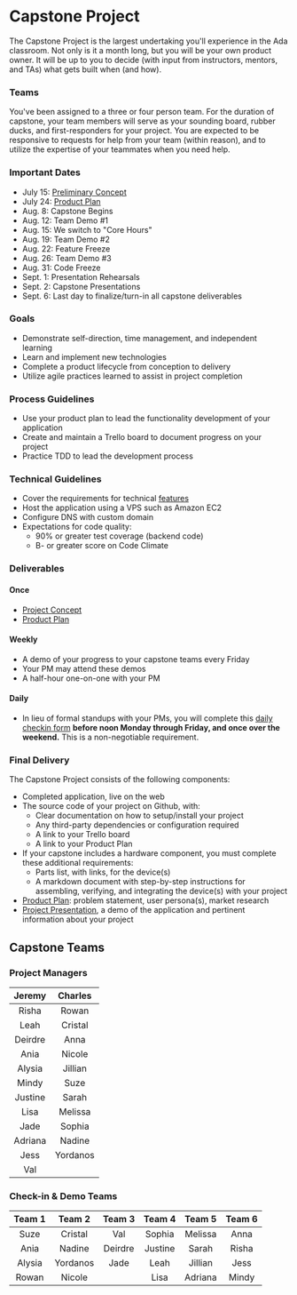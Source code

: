 # Capstone Project
The Capstone Project is the largest undertaking you'll experience in the Ada classroom. Not only is it a month long, but you will be your own product owner. It will be up to you to decide (with input from instructors, mentors, and TAs) what gets built when (and how).

### Teams
You've been assigned to a three or four person team. For the duration of capstone, your team members will serve as your sounding board, rubber ducks, and first-responders for your project. You are expected to be responsive to requests for help from your team (within reason), and to utilize the expertise of your teammates when you need help.

### Important Dates
- July 15: [Preliminary Concept](../capstone/concept.md)
- July 24: [Product Plan](../capstone/product-plan.md)
- Aug. 8: Capstone Begins
- Aug. 12: Team Demo #1
- Aug. 15: We switch to "Core Hours"
- Aug. 19: Team Demo #2
- Aug. 22: Feature Freeze
- Aug. 26: Team Demo #3
- Aug. 31: Code Freeze
- Sept. 1: Presentation Rehearsals
- Sept. 2: Capstone Presentations
- Sept. 6: Last day to finalize/turn-in all capstone deliverables

### Goals
- Demonstrate self-direction, time management, and independent learning
- Learn and implement new technologies
- Complete a product lifecycle from conception to delivery
- Utilize agile practices learned to assist in project completion

### Process Guidelines
- Use your product plan to lead the functionality development of your application
- Create and maintain a Trello board to document progress on your project
- Practice TDD to lead the development process

### Technical Guidelines
- Cover the requirements for technical [features](../capstone/features.md)
- Host the application using a VPS such as Amazon EC2
- Configure DNS with custom domain
- Expectations for code quality:
    - 90% or greater test coverage (backend code)
    - B- or greater score on Code Climate

### Deliverables

#### Once
- [Project Concept](../capstone/concept.md)
- [Product Plan](../capstone/product-plan.md)

#### Weekly
- A demo of your progress to your capstone teams every Friday
- Your PM may attend these demos
- A half-hour one-on-one with your PM

#### Daily
- In lieu of formal standups with your PMs, you will complete this [daily checkin form](https://goo.gl/forms/edpg44h0ig3FZlQg1) __before noon Monday through Friday, and once over the weekend.__ This is a non-negotiable requirement.

### Final Delivery
The Capstone Project consists of the following components:
- Completed application, live on the web
- The source code of your project on Github, with:
  - Clear documentation on how to setup/install your project
  - Any third-party dependencies or configuration required
  - A link to your Trello board
  - A link to your Product Plan
- If your capstone includes a hardware component, you must complete these additional requirements:
  - Parts list, with links, for the device(s)
  - A markdown document with step-by-step instructions for assembling, verifying, and integrating the device(s) with your project
- [Product Plan](../capstone/product-plan.md): problem statement, user persona(s), market research
- [Project Presentation](../capstone/presentation.md), a demo of the application and pertinent information about your project

## Capstone Teams

### Project Managers
| Jeremy | Charles |
|:------:|:-------:|
| Risha  | Rowan   |
| Leah   | Cristal |
| Deirdre| Anna    |
| Ania   | Nicole  |
| Alysia | Jillian |
| Mindy  | Suze    |
| Justine| Sarah   |
| Lisa   | Melissa |
| Jade   | Sophia  |
| Adriana| Nadine  |
| Jess   | Yordanos|
| Val    |

### Check-in & Demo Teams
| Team 1 | Team 2   | Team 3  | Team 4  | Team 5  | Team 6 |
|:------:|:--------:|:-------:|:-------:|:-------:|:------:|
| Suze   | Cristal  | Val     | Sophia  | Melissa | Anna   |
| Ania   | Nadine   | Deirdre | Justine | Sarah   | Risha  |
| Alysia | Yordanos | Jade    | Leah    | Jillian | Jess   |
| Rowan  | Nicole   |         | Lisa    | Adriana | Mindy  |
